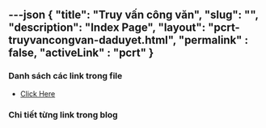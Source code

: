---json
{
    "title": "Truy vấn công văn",
    "slug": "",
    "description": "Index Page",
    "layout": "pcrt-truyvancongvan-daduyet.html",
    "permalink" : false,
    "activeLink" : "pcrt"
}
---

### Danh sách các link trong file
- [Click Here](./blog-list.html)

### Chi tiết từng link trong blog